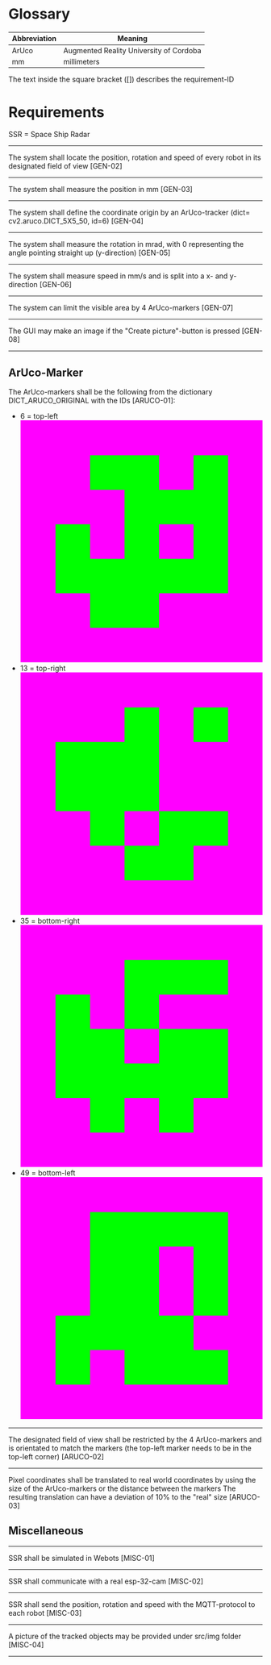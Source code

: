 # Glossary

Abbreviation | Meaning
--- | ---
ArUco | Augmented Reality University of Cordoba
mm | millimeters

The text inside the square bracket ([]) describes the requirement-ID

# Requirements

SSR = Space Ship Radar

---

The system shall locate the position, rotation and speed of every robot in its designated field of view [GEN-02]

---

The system shall measure the position in mm [GEN-03]

---

The system shall define the coordinate origin by an ArUco-tracker (dict= cv2.aruco.DICT_5X5_50, id=6) [GEN-04]

---


The system shall measure the rotation in mrad, with 0 representing the angle pointing straight up (y-direction) [GEN-05]

---

The system shall measure speed in mm/s and is split into a x- and y-direction [GEN-06]

---

The system can limit the visible area by 4 ArUco-markers [GEN-07]

---

The GUI may make an image if the "Create picture"-button is pressed [GEN-08]

---

## ArUco-Marker

The ArUco-markers shall be the following from the dictionary DICT_ARUCO_ORIGINAL with the IDs [ARUCO-01]:
- 6 = top-left  
![pink_6](../../webots/protos/pink_6.png)
- 13 = top-right  
![pink_13](../../webots/protos/pink_13.png)
- 35 = bottom-right  
![pink_35](../../webots/protos/pink_35.png)
- 49 = bottom-left  
![pink_49](../../webots/protos/pink_49.png)

---

The designated field of view shall be restricted by the 4 ArUco-markers and is orientated to match the markers (the top-left marker needs to be in the top-left corner) [ARUCO-02]

---

Pixel coordinates shall be translated to real world coordinates by using the size of the ArUco-markers or the distance between the markers
The resulting translation can have a deviation of 10% to the "real" size [ARUCO-03]


## Miscellaneous

---

SSR shall be simulated in Webots [MISC-01]

---

SSR shall communicate with a real esp-32-cam [MISC-02]

---

SSR shall send the position, rotation and speed with the MQTT-protocol to each robot [MISC-03]

---

A picture of the tracked objects may be provided under src/img folder [MISC-04]

---

